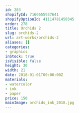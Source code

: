 ```yaml
---
id: 283
shopifyId: 7160655937641
shopifyOptionId: 41114781450345
order: 278
title: Orchids 2
slug: orchids-2
url: art-works/orchids-2
aliases: []
categories:
- graphics
inStock: true
isVisible: false
height: 30
width: 21
date: 2018-01-01T00:00:00Z
materials:
- watercolor
- ink
- paper
price: 150
mainImage: orchids_ink_2018.jpg
---
```

